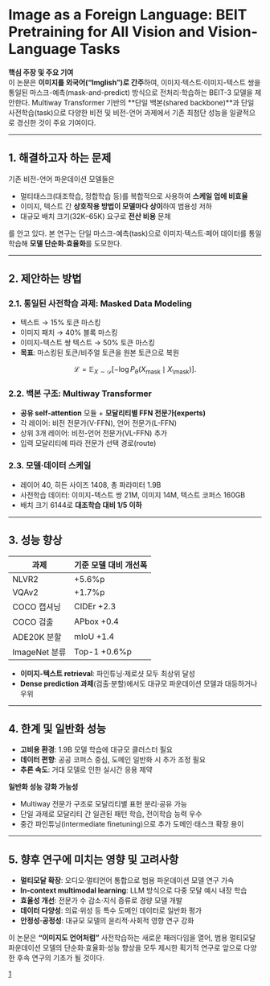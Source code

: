 # Image as a Foreign Language: BEIT Pretraining for All Vision and Vision-Language Tasks

**핵심 주장 및 주요 기여**  
이 논문은 **이미지를 외국어(“Imglish”)로 간주**하여, 이미지·텍스트·이미지-텍스트 쌍을 통일된 마스크-예측(mask-and-predict) 방식으로 전처리·학습하는 BEIT-3 모델을 제안한다. Multiway Transformer 기반의 **단일 백본(shared backbone)**과 단일 사전학습(task)으로 다양한 비전 및 비전-언어 과제에서 기존 최첨단 성능을 일괄적으로 경신한 것이 주요 기여이다.

***

## 1. 해결하고자 하는 문제  
기존 비전-언어 파운데이션 모델들은  
- 멀티태스크(대조학습, 정합학습 등)를 복합적으로 사용하여 **스케일 업에 비효율**  
- 이미지, 텍스트 간 **상호작용 방법이 모델마다 상이**하여 범용성 저하  
- 대규모 배치 크기(32K–65K) 요구로 **전산 비용** 문제  

를 안고 있다. 본 연구는 단일 마스크-예측(task)으로 이미지·텍스트·페어 데이터를 통일 학습해 **모델 단순화·효율화**를 도모한다.

***

## 2. 제안하는 방법  
### 2.1. 통일된 사전학습 과제: Masked Data Modeling  
- 텍스트 → 15% 토큰 마스킹  
- 이미지 패치 → 40% 블록 마스킹  
- 이미지-텍스트 쌍 텍스트 → 50% 토큰 마스킹  
- **목표**: 마스킹된 토큰/비주얼 토큰을 원본 토큰으로 복원  

```math
\mathcal{L} = \mathbb{E}_{X\sim\mathcal{D}}[-\log P_\theta(X_{\text{mask}}\mid X_{\setminus\text{mask}})].
```

### 2.2. 백본 구조: Multiway Transformer  
- **공유 self-attention** 모듈 + **모달리티별 FFN 전문가(experts)**  
- 각 레이어: 비전 전문가(V-FFN), 언어 전문가(L-FFN)  
- 상위 3개 레이어: 비전-언어 전문가(VL-FFN) 추가  
- 입력 모달리티에 따라 전문가 선택 경로(route)  

### 2.3. 모델·데이터 스케일  
- 레이어 40, 히든 사이즈 1408, 총 파라미터 1.9B  
- 사전학습 데이터: 이미지-텍스트 쌍 21M, 이미지 14M, 텍스트 코퍼스 160GB  
- 배치 크기 6144로 **대조학습 대비 1/5 이하**  

***

## 3. 성능 향상  
| 과제           | 기준 모델 대비 개선폭 |
|--------------|-------------------|
| NLVR2        | +5.6%p           |
| VQAv2        | +1.7%p           |
| COCO 캡셔닝   | CIDEr +2.3       |
| COCO 검출    | APbox +0.4       |
| ADE20K 분할  | mIoU +1.4        |
| ImageNet 분류| Top-1 +0.6%p     |

- **이미지-텍스트 retrieval**: 파인튜닝·제로샷 모두 최상위 달성  
- **Dense prediction 과제**(검출·분할)에서도 대규모 파운데이션 모델과 대등하거나 우위  

***

## 4. 한계 및 일반화 성능  
- **고비용 환경**: 1.9B 모델 학습에 대규모 클러스터 필요  
- **데이터 편향**: 공공 코퍼스 중심, 도메인 일반화 시 추가 조정 필요  
- **추론 속도**: 거대 모델로 인한 실시간 응용 제약  

**일반화 성능 강화 가능성**  
- Multiway 전문가 구조로 모달리티별 표현 분리·공유 가능  
- 단일 과제로 모달리티 간 일관된 패턴 학습, 전이학습 능력 우수  
- 중간 파인튜닝(intermediate finetuning)으로 추가 도메인·태스크 확장 용이  

***

## 5. 향후 연구에 미치는 영향 및 고려사항  
- **멀티모달 확장**: 오디오·멀티언어 통합으로 범용 파운데이션 모델 연구 가속  
- **In-context multimodal learning**: LLM 방식으로 다중 모달 예시 내장 학습  
- **효율성 개선**: 전문가 수 감소·지식 증류로 경량 모델 개발  
- **데이터 다양성**: 의료·위성 등 특수 도메인 데이터로 일반화 평가  
- **안정성·공정성**: 대규모 모델의 윤리적·사회적 영향 연구 강화  

이 논문은 **“이미지도 언어처럼”** 사전학습하는 새로운 패러다임을 열어, 범용 멀티모달 파운데이션 모델의 단순화·효율화·성능 향상을 모두 제시한 획기적 연구로 앞으로 다양한 후속 연구의 기초가 될 것이다.

[1](https://ppl-ai-file-upload.s3.amazonaws.com/web/direct-files/attachments/22370781/2d67846f-309c-4ff0-b8e0-911386b57db7/2208.10442v2.pdf)
